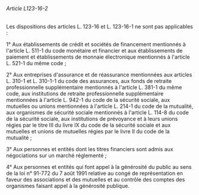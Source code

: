 ###### Article L123-16-2

Les dispositions des articles L. 123-16 et L. 123-16-1 ne sont pas applicables :

1° Aux établissements de crédit et sociétés de financement mentionnés à l'article L. 511-1 du code monétaire et financier et aux établissements de paiement et établissements de monnaie électronique mentionnés à l'article L. 521-1 du même code ;

2° Aux entreprises d'assurance et de réassurance mentionnées aux articles L. 310-1 et L. 310-1-1 du code des assurances, aux fonds de retraite professionnelle supplémentaire mentionnés à l'article L. 381-1 du même code, aux institutions de retraite professionnelle supplémentaire mentionnées à l'article L. 942-1 du code de la sécurité sociale, aux mutuelles ou unions mentionnées à l'article L. 214-1 du code de la mutualité, aux organismes de sécurité sociale mentionnés à l'article L. 114-8 du code de la sécurité sociale, aux institutions de prévoyance et à leurs unions régies par le titre III du livre IX du code de la sécurité sociale et aux mutuelles et unions de mutuelles régies par le livre II du code de la mutualité ;

3° Aux personnes et entités dont les titres financiers sont admis aux négociations sur un marché réglementé ;

4° Aux personnes et entités qui font appel à la générosité du public au sens de la loi n° 91-772 du 7 août 1991 relative au congé de représentation en faveur des associations et des mutuelles et au contrôle des comptes des organismes faisant appel à la générosité publique.

